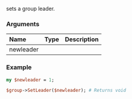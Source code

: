 sets a group leader.
### Arguments
**Name**|**Type**|**Description**
:---|:---|:---
newleader||

### Example

```perl
my $newleader = 1;

$group->SetLeader($newleader); # Returns void
```
